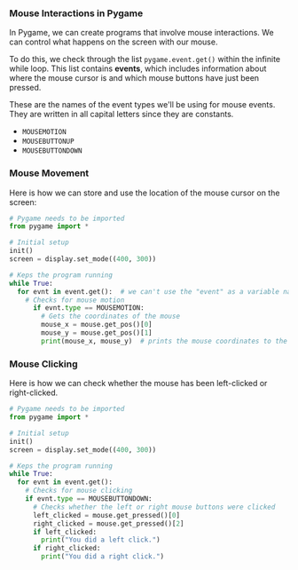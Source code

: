 ### Mouse Interactions in Pygame

In Pygame, we can create programs that involve mouse interactions. We can control what happens on the screen with our mouse.

To do this, we check through the list `pygame.event.get()` within the infinite while loop. This list contains **events**, which includes information about where the mouse cursor is and which mouse buttons have just been pressed.

These are the names of the event types we'll be using for mouse events. They are written in all capital letters since they are constants.

* `MOUSEMOTION`
* `MOUSEBUTTONUP`
* `MOUSEBUTTONDOWN`

### Mouse Movement

Here is how we can store and use the location of the mouse cursor on the screen:

```python
# Pygame needs to be imported
from pygame import *

# Initial setup
init()
screen = display.set_mode((400, 300))

# Keps the program running
while True:
  for evnt in event.get():  # we can't use the "event" as a variable name since it's a keyword in pygame
    # Checks for mouse motion
      if evnt.type == MOUSEMOTION:
        # Gets the coordinates of the mouse
        mouse_x = mouse.get_pos()[0]
        mouse_y = mouse.get_pos()[1]
        print(mouse_x, mouse_y)  # prints the mouse coordinates to the screen when the mouse moves
```

### Mouse Clicking

Here is how we can check whether the mouse has been left-clicked or right-clicked.

```python
# Pygame needs to be imported
from pygame import *

# Initial setup
init()
screen = display.set_mode((400, 300))

# Keps the program running
while True:
  for evnt in event.get():
  	# Checks for mouse clicking
    if evnt.type == MOUSEBUTTONDOWN:
      # Checks whether the left or right mouse buttons were clicked
      left_clicked = mouse.get_pressed()[0]
      right_clicked = mouse.get_pressed()[2]
      if left_clicked:
        print("You did a left click.")
      if right_clicked:
        print("You did a right click.")
```

